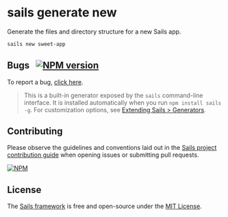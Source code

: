 # sails generate new

Generate the files and directory structure for a new Sails app.

```sh
sails new sweet-app
```

## Bugs &nbsp; [![NPM version](https://badge.fury.io/js/sails-generate-new.svg)](http://npmjs.com/package/sails-generate-new)

To report a bug, [click here](http://sailsjs.com/bugs).

> This is a built-in generator exposed by the `sails` command-line interface.  It is installed automatically when you run `npm install sails -g`.  For customization options, see [Extending Sails > Generators](http://sailsjs.com/docs/concepts/extending-sails/generators).

## Contributing

Please observe the guidelines and conventions laid out in the [Sails project contribution guide](http://sailsjs.com/documentation/contributing) when opening issues or submitting pull requests.

[![NPM](https://nodei.co/npm/sails-generate-new.png?downloads=true)](http://npmjs.com/package/sails-generate-new)

## License

The [Sails framework](http://sailsjs.com) is free and open-source under the [MIT License](http://sailsjs.com/license).

